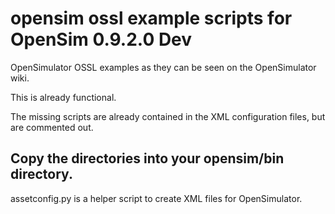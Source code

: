# opensim ossl example scripts for OpenSim 0.9.2.0 Dev

OpenSimulator OSSL examples as they can be seen on the OpenSimulator wiki.

This is already functional.

The missing scripts are already contained in the XML configuration files, but are commented out.

## Copy the directories into your opensim/bin directory.

assetconfig.py is a helper script to create XML files for OpenSimulator.
